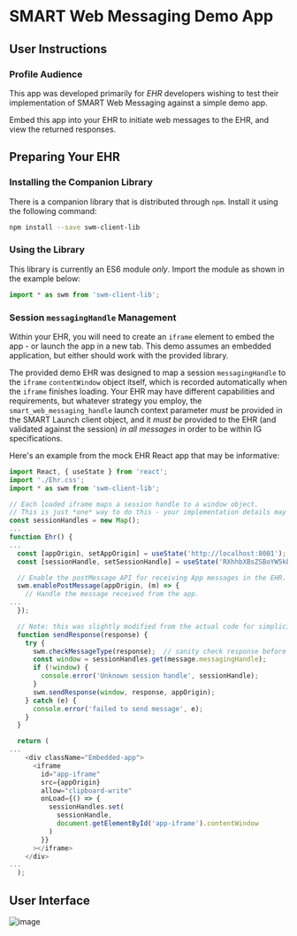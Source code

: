 # SMART Web Messaging Demo App

## User Instructions

### Profile Audience

This app was developed primarily for *EHR* developers wishing to test their implementation of SMART Web Messaging against a simple demo app.

Embed this app into your EHR to initiate web messages to the EHR, and view the returned responses.

## Preparing Your EHR

### Installing the Companion Library

There is a companion library that is distributed through `npm`.  Install it using the following command:

```bash
npm install --save swm-client-lib
```

### Using the Library

This library is currently an ES6 module *only*.  Import the module as shown in the example below:

```js
import * as swm from 'swm-client-lib';
```

### Session `messagingHandle` Management

Within your EHR, you will need to create an `iframe` element to embed the app - or launch the app in a new tab.  This demo assumes an embedded application, but either should work with the provided library.

The provided demo EHR was designed to map a session `messagingHandle` to the `iframe` `contentWindow` object itself, which is recorded automatically when the `iframe` finishes loading.  Your EHR may have different capabilities and requirements, but whatever strategy you employ, the `smart_web_messaging_handle` launch context parameter *must* be provided in the SMART Launch client object, and it *must be* provided to the EHR (and validated against the session) *in all messages* in order to be within IG specifications.

Here's an example from the mock EHR React app that may be informative:

```js
import React, { useState } from 'react';
import './Ehr.css';
import * as swm from 'swm-client-lib';

// Each loaded iframe maps a session handle to a window object.
// This is just *one* way to do this - your implementation details may vary.
const sessionHandles = new Map();
...
function Ehr() {
...
  const [appOrigin, setAppOrigin] = useState('http://localhost:8001');
  const [sessionHandle, setSessionHandle] = useState('RXhhbXBsZSBoYW5kbGUK');

  // Enable the postMessage API for receiving App messages in the EHR.
  swm.enablePostMessage(appOrigin, (m) => {
    // Handle the message received from the app.
...
  });

  // Note: this was slightly modified from the actual code for simplicity.
  function sendResponse(response) {
    try {
      swm.checkMessageType(response);  // sanity check response before sending it
      const window = sessionHandles.get(message.messagingHandle);
      if (!window) {
        console.error('Unknown session handle', sessionHandle);
      }
      swm.sendResponse(window, response, appOrigin);
    } catch (e) {
      console.error('failed to send message', e);
    }
  }

  return (
...
    <div className="Embedded-app">
      <iframe
        id="app-iframe"
        src={appOrigin}
        allow="clipboard-write"
        onLoad={() => {
          sessionHandles.set(
            sessionHandle, 
            document.getElementById('app-iframe').contentWindow
          )
        }}
      ></iframe>
    </div>
...
  );
```

## User Interface

![image](https://user-images.githubusercontent.com/4342684/118530733-98708900-b70a-11eb-920c-60b8609a1592.png)
